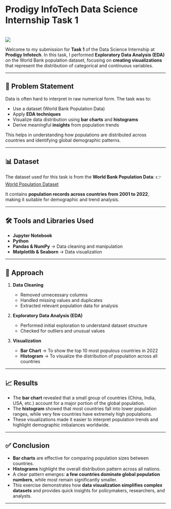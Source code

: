 

# Prodigy InfoTech Data Science Internship Task 1

<br>  
<img src="https://github.com/your-username/PRODIGY_DS_01/blob/main/ds1.png">  

Welcome to my submission for **Task 1** of the Data Science Internship at **Prodigy Infotech**.
In this task, I performed **Exploratory Data Analysis (EDA)** on the World Bank population dataset, focusing on **creating visualizations** that represent the distribution of categorical and continuous variables.

---

## 📌 Problem Statement

Data is often hard to interpret in raw numerical form. The task was to:

* Use a dataset (World Bank Population Data)
* Apply **EDA techniques**
* Visualize data distribution using **bar charts** and **histograms**
* Derive meaningful **insights** from population trends

This helps in understanding how populations are distributed across countries and identifying global demographic patterns.

---

## 📊 Dataset

The dataset used for this task is from the **World Bank Population Data**:
👉 [World Population Dataset](https://data.worldbank.org/indicator/SP.POP.TOTL)

It contains **population records across countries from 2001 to 2022**, making it suitable for demographic and trend analysis.

---

## 🛠 Tools and Libraries Used

* **Jupyter Notebook**
* **Python**
* **Pandas & NumPy** → Data cleaning and manipulation
* **Matplotlib & Seaborn** → Data visualization

---

## 🔎 Approach

1. **Data Cleaning**

   * Removed unnecessary columns
   * Handled missing values and duplicates
   * Extracted relevant population data for analysis

2. **Exploratory Data Analysis (EDA)**

   * Performed initial exploration to understand dataset structure
   * Checked for outliers and unusual values

3. **Visualization**

   * **Bar Chart** → To show the top 10 most populous countries in 2022
   * **Histogram** → To visualize the distribution of population across all countries

---

## 📈 Results

* The **bar chart** revealed that a small group of countries (China, India, USA, etc.) account for a major portion of the global population.
* The **histogram** showed that most countries fall into lower population ranges, while very few countries have extremely high populations.
* These visualizations made it easier to interpret population trends and highlight demographic imbalances worldwide.

---

## ✅ Conclusion

* **Bar charts** are effective for comparing population sizes between countries.
* **Histograms** highlight the overall distribution pattern across all nations.
* A clear pattern emerges: **a few countries dominate global population numbers**, while most remain significantly smaller.
* This exercise demonstrates how **data visualization simplifies complex datasets** and provides quick insights for policymakers, researchers, and analysts.

---



